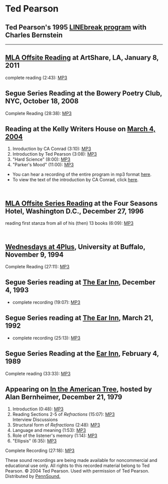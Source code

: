 Ted Pearson
===========

Ted Pearson's 1995 [LINEbreak program](http://writing.upenn.edu/pennsound/x/LINEbreak.html) with Charles Bernstein
------------------------------------------------------------------------------------------------------------------

------------------------------------------------------------------------

[MLA Offsite Reading](MLA-Offsite-2011.php) at ArtShare, LA, January 8, 2011
----------------------------------------------------------------------------

complete reading (2:43): [MP3](http://media.sas.upenn.edu/pennsound/groups/MLA-Offsite/2011-LA/MLA-Offsite-2011_44_Ted-Pearson_ArtShare_LA_1-8-11.mp3)

  
Segue Series Reading at the Bowery Poetry Club, NYC, October 18, 2008
---------------------------------------------------------------------

Complete Reading (28:38): [MP3](http://media.sas.upenn.edu/pennsound/authors/Pearson/Pearson-Ted_02_Complete-Reading_Segue_BPC_10-18-08.mp3)

  
Reading at the Kelly Writers House on [March 4, 2004](http://www.writing.upenn.edu/~wh/calendar/0304.html#4)
------------------------------------------------------------------------------------------------------------

1.  Inroduction by CA Conrad (3:10): [MP3](http://media.sas.upenn.edu/pennsound/authors/Pearson/Conrad-CA_01_Intro_Ted-Pearson-Reading_03-04-04.mp3)
2.  Introduction by Ted Pearson (3:08): [MP3](http://media.sas.upenn.edu/pennsound/authors/Pearson/Pearson-Ted_02_Intro_Ted-Pearson-Reading_03-04-04.mp3)
3.  "Hard Science" (8:00): [MP3](http://media.sas.upenn.edu/pennsound/authors/Pearson/Pearson-Ted_03_Hard-Science_Ted-Pearson-Reading_03-04-04.mp3)
4.  "Parker's Mood" (11:00): [MP3](http://media.sas.upenn.edu/pennsound/authors/Pearson/Pearson-Ted_04_Parker's-Mood_Ted-Pearson-Reading_03-04-04.mp3)

-   You can hear a recording of the entire program in mp3 format [here](http://media.sas.upenn.edu/pennsound/authors/Pearson/Conrad_pearson_03-04-04.mp3).
-   To view the text of the introduction by CA Conrad, click [here](http://writing.upenn.edu/~wh/calendar/pearsonintro.html).

[  
MLA Offsite Series Reading](http://writing.upenn.edu/pennsound/x/MLA-Offsite.php#12-27-96) at the Four Seasons Hotel, Washington D.C., December 27, 1996
--------------------------------------------------------------------------------------------------------------------------------------------------------

reading first stanza from all of his (then) 13 books (6:09): [MP3](http://media.sas.upenn.edu/pennsound/authors/Pearson/MLA-96/Pearson-Ted_1_13-stanzas_MLA_DC_12-27-96.mp3)

[  
Wednesdays at 4Plus](http://writing.upenn.edu/pennsound/x/Buffalo.php), University at Buffalo, November 9, 1994
---------------------------------------------------------------------------------------------------------------

Complete Reading (27:11): [MP3](http://media.sas.upenn.edu/pennsound/authors/Pearson/Pearson-Ted_03_Complete-Reading_SUNY-Buffalo_11-9-94.mp3)


Segue Series reading at [The Ear Inn](Ear-Inn.php), December 4, 1993
--------------------------------------------------------------------

-   complete recording (19:07): [MP3](http://media.sas.upenn.edu/pennsound/authors/Pearson/Pearson-Ted_Complete-Reading_Ear-Inn_NYC_12-4-93.mp3)


Segue Series reading at [The Ear Inn](Ear-Inn.php), March 21, 1992
------------------------------------------------------------------

-   complete recording (25:13): [MP3](http://media.sas.upenn.edu/pennsound/authors/Pearson/Pearson-Ted_Complete-Recording_Ear-Inn_NYC_3-21-92.mp3)

  
Segue Series Reading at the [Ear Inn](Ear-Inn.php), February 4, 1989
--------------------------------------------------------------------

Complete reading (33:33): [MP3](http://media.sas.upenn.edu/pennsound/authors/Pearson/Pearson-Ted_Complete-Reading_Ear-Inn_New-York_2-4-89.mp3)

  
Appearing on [In the American Tree](In-The-American-Tree.html), hosted by Alan Bernheimer,
December 21, 1979
------------------------------------------------------------------------------------------

1.  Introduction (0:48): [MP3](http://media.sas.upenn.edu/pennsound/authors/Pearson/american-tree/Pearson-Ted_01_Intro_In-The-American-Tree_KPFA_Berkeley_12-21-79.mp3)
2.  Reading Sections 2-5 of *Refractions* (15:07): [MP3](http://media.sas.upenn.edu/pennsound/authors/Pearson/american-tree/Pearson-Ted_02_Refractions_In-The-American-Tree_KPFA_Berkeley_12-21-79.mp3)  
    Interview Discussions
3.  Structural form of *Refractions* (2:48): [MP3](http://media.sas.upenn.edu/pennsound/authors/Pearson/american-tree/Pearson-Ted_03_Refractions-Structural-Form_In-The-American-Tree_KPFA_Berkeley_12-21-79.mp3)
4.  Language and meaning (1:53): [MP3](http://media.sas.upenn.edu/pennsound/authors/Pearson/american-tree/Pearson-Ted_04_Language-and-Meaning_In-The-American-Tree_KPFA_Berkeley_12-21-79.mp3)
5.  Role of the listener's memory (1:14): [MP3](http://media.sas.upenn.edu/pennsound/authors/Pearson/american-tree/Pearson-Ted_05_memory-of-listener_In-The-American-Tree_KPFA_Berkeley_12-21-79.mp3)  
6.  "Ellipsis" (6:35): [MP3](http://media.sas.upenn.edu/pennsound/authors/Pearson/american-tree/Pearson-Ted_06_Ellipsis_In-The-American-Tree_KPFA_Berkeley_12-21-79.mp3)

Complete Recording (27:18): [MP3](http://media.sas.upenn.edu/pennsound/groups/ITAT/Pearson-Ted_In-The-American-Tree_KPFA_Berkeley_12-21-79.mp3)  

These sound recordings are being made available for noncommercial and educational
use only. All rights to this recorded material belong to Ted Pearson. © 2004
Ted Pearson. Used
with permission of Ted Pearson. Distributed by [PennSound.](../index.html)
